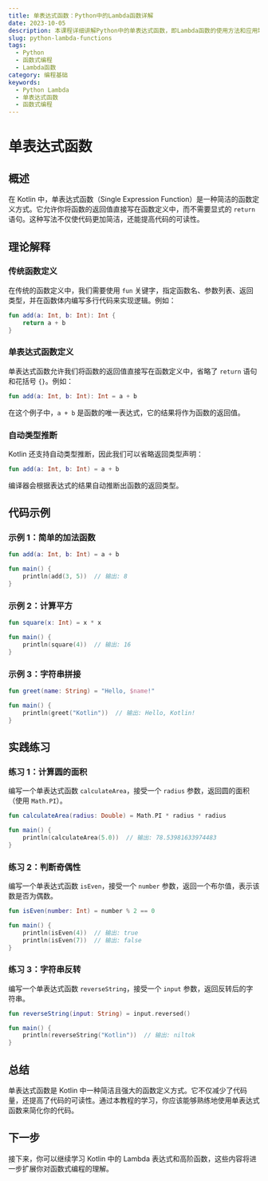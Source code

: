 ```yaml
---
title: 单表达式函数：Python中的Lambda函数详解
date: 2023-10-05
description: 本课程详细讲解Python中的单表达式函数，即Lambda函数的使用方法和应用场景，帮助你快速掌握这一简洁而强大的编程工具。
slug: python-lambda-functions
tags:
  - Python
  - 函数式编程
  - Lambda函数
category: 编程基础
keywords:
  - Python Lambda
  - 单表达式函数
  - 函数式编程
---
```


# 单表达式函数

## 概述

在 Kotlin 中，单表达式函数（Single Expression Function）是一种简洁的函数定义方式。它允许你将函数的返回值直接写在函数定义中，而不需要显式的 `return` 语句。这种写法不仅使代码更加简洁，还能提高代码的可读性。

## 理论解释

### 传统函数定义

在传统的函数定义中，我们需要使用 `fun` 关键字，指定函数名、参数列表、返回类型，并在函数体内编写多行代码来实现逻辑。例如：

```kotlin
fun add(a: Int, b: Int): Int {
    return a + b
}
```

### 单表达式函数定义

单表达式函数允许我们将函数的返回值直接写在函数定义中，省略了 `return` 语句和花括号 `{}`。例如：

```kotlin
fun add(a: Int, b: Int): Int = a + b
```

在这个例子中，`a + b` 是函数的唯一表达式，它的结果将作为函数的返回值。

### 自动类型推断

Kotlin 还支持自动类型推断，因此我们可以省略返回类型声明：

```kotlin
fun add(a: Int, b: Int) = a + b
```

编译器会根据表达式的结果自动推断出函数的返回类型。

## 代码示例

### 示例 1：简单的加法函数

```kotlin
fun add(a: Int, b: Int) = a + b

fun main() {
    println(add(3, 5))  // 输出: 8
}
```

### 示例 2：计算平方

```kotlin
fun square(x: Int) = x * x

fun main() {
    println(square(4))  // 输出: 16
}
```

### 示例 3：字符串拼接

```kotlin
fun greet(name: String) = "Hello, $name!"

fun main() {
    println(greet("Kotlin"))  // 输出: Hello, Kotlin!
}
```

## 实践练习

### 练习 1：计算圆的面积

编写一个单表达式函数 `calculateArea`，接受一个 `radius` 参数，返回圆的面积（使用 `Math.PI`）。

```kotlin
fun calculateArea(radius: Double) = Math.PI * radius * radius

fun main() {
    println(calculateArea(5.0))  // 输出: 78.53981633974483
}
```

### 练习 2：判断奇偶性

编写一个单表达式函数 `isEven`，接受一个 `number` 参数，返回一个布尔值，表示该数是否为偶数。

```kotlin
fun isEven(number: Int) = number % 2 == 0

fun main() {
    println(isEven(4))  // 输出: true
    println(isEven(7))  // 输出: false
}
```

### 练习 3：字符串反转

编写一个单表达式函数 `reverseString`，接受一个 `input` 参数，返回反转后的字符串。

```kotlin
fun reverseString(input: String) = input.reversed()

fun main() {
    println(reverseString("Kotlin"))  // 输出: niltok
}
```

## 总结

单表达式函数是 Kotlin 中一种简洁且强大的函数定义方式。它不仅减少了代码量，还提高了代码的可读性。通过本教程的学习，你应该能够熟练地使用单表达式函数来简化你的代码。

## 下一步

接下来，你可以继续学习 Kotlin 中的 Lambda 表达式和高阶函数，这些内容将进一步扩展你对函数式编程的理解。